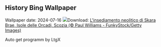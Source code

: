 ## History Bing Wallpaper
Wallpaper date: 2024-07-16
![](https://www.bing.com/th?id=OHR.AncientOrkney_IT-IT9302214437_UHD.jpg&w=1000)Download: [L'insediamento neolitico di Skara Brae, Isole delle Orcadi, Scozia (© Paul Williams - FunkyStock/Getty Images)](https://www.bing.com/th?id=OHR.AncientOrkney_IT-IT9302214437_UHD.jpg)

Auto get programm by LtgX
